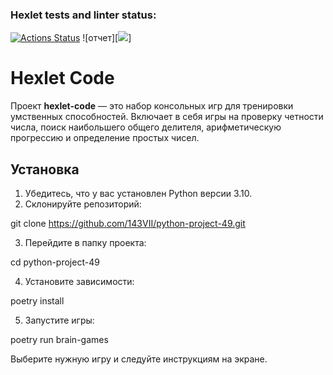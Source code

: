 ### Hexlet tests and linter status:
[![Actions Status](https://github.com/143VII/python-project-49/actions/workflows/hexlet-check.yml/badge.svg)](https://github.com/143VII/python-project-49/actions)
![отчет][<a href="https://codeclimate.com/github/143VII/python-project-49/test_coverage"><img src="https://api.codeclimate.com/v1/badges/1f35ab337939bff12086/test_coverage" /></a>]

# Hexlet Code

Проект **hexlet-code** — это набор консольных игр для тренировки умственных способностей. Включает в себя игры на проверку четности числа, поиск наибольшего общего делителя, арифметическую прогрессию и определение простых чисел.

## Установка

1. Убедитесь, что у вас установлен Python версии 3.10.
2. Склонируйте репозиторий:

git clone https://github.com/143VII/python-project-49.git

3. Перейдите в папку проекта:

cd python-project-49

4. Установите зависимости:

poetry install

5. Запустите игры:

poetry run brain-games

Выберите нужную игру и следуйте инструкциям на экране.